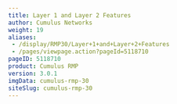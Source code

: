```yaml
---
title: Layer 1 and Layer 2 Features
author: Cumulus Networks
weight: 19
aliases:
 - /display/RMP30/Layer+1+and+Layer+2+Features
 - /pages/viewpage.action?pageId=5118710
pageID: 5118710
product: Cumulus RMP
version: 3.0.1
imgData: cumulus-rmp-30
siteSlug: cumulus-rmp-30
---
```

